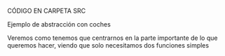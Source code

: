 CÓDIGO EN CARPETA SRC

Ejemplo de abstracción con coches

Veremos como tenemos que centrarnos en la parte importante de lo que queremos hacer, viendo que solo necesitamos dos funciones simples 

